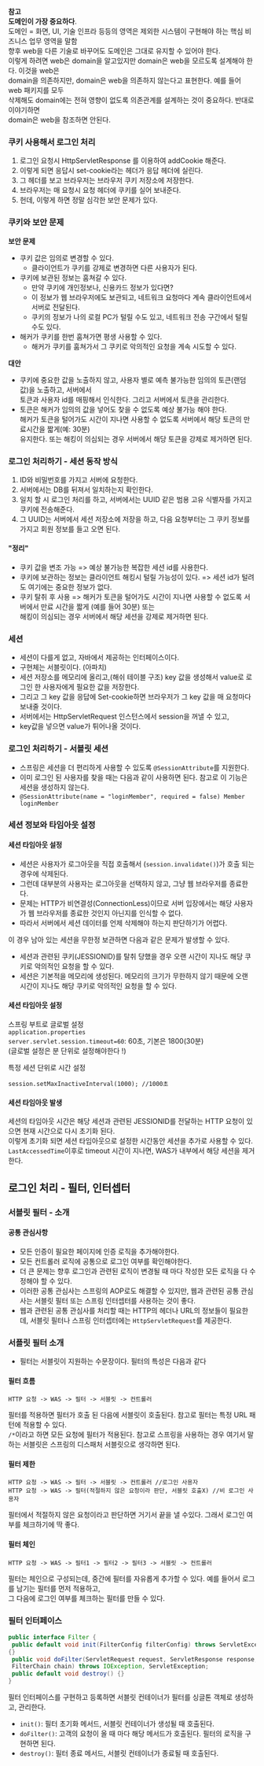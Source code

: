 **참고**<br>
**도메인이 가장 중요하다**.<br>
도메인 = 화면, UI, 기술 인프라 등등의 영역은 제외한 시스템이 구현해야 하는 핵심 비즈니스 업무 영역을
말함<br>
향후 web을 다른 기술로 바꾸어도 도메인은 그대로 유지할 수 있어야 한다.<br>
이렇게 하려면 web은 domain을 알고있지만 domain은 web을 모르도록 설계해야 한다. 이것을 web은 <br>
domain을 의존하지만, domain은 web을 의존하지 않는다고 표현한다. 예를 들어 web 패키지를 모두 <br>
삭제해도 domain에는 전혀 영향이 없도록 의존관계를 설계하는 것이 중요하다. 반대로 이야기하면 <br>
domain은 web을 참조하면 안된다.<br>

### 쿠키 사용해서 로그인 처리
1. 로그인 요청시 HttpServletResponse 를 이용하여 addCookie 해준다.
2. 이렇게 되면 응답시 set-cookie라는 헤더가 응답 헤더에 실린다.
3. 그 헤더를 보고 브라우저는 브라우저 쿠키 저장소에 저장한다.
4. 브라우저는 매 요청시 요청 헤더에 쿠키를 실어 보내준다.
5. 헌데, 이렇게 하면 정말 심각한 보안 문제가 있다.

### 쿠키와 보안 문제

**보안 문제**<br>
- 쿠키 값은 임의로 변경할 수 있다.
  - 클라이언트가 쿠키를 강제로 변경하면 다른 사용자가 된다.
- 쿠키에 보관된 정보는 훔쳐갈 수 있다.
  - 만약 쿠키에 개인정보나, 신용카드 정보가 있다면?
  - 이 정보가 웹 브라우저에도 보관되고, 네트워크 요청마다 계속 클라이언트에서 서버로 전달된다.
  - 쿠키의 정보가 나의 로컬 PC가 털릴 수도 있고, 네트워크 전송 구간에서 털릴 수도 있다. 
- 해커가 쿠키를 한번 훔쳐가면 평생 사용할 수 있다.
  - 해커가 쿠키를 훔쳐가서 그 쿠키로 악의적인 요청을 계속 시도할 수 있다.<br>
  
**대안**<br>
- 쿠키에 중요한 값을 노출하지 않고, 사용자 별로 예측 불가능한 임의의 토큰(랜덤 값)을 노출하고, 서버에서<br>
  토큰과 사용자 id를 매핑해서 인식한다. 그리고 서버에서 토큰을 관리한다.
- 토큰은 해커가 임의의 값을 넣어도 찾을 수 없도록 예상 불가능 해야 한다.<br>
  해커가 토큰을 털어가도 시간이 지나면 사용할 수 없도록 서버에서 해당 토큰의 만료시간을 짧게(예: 30분)<br>
  유지한다. 또는 해킹이 의심되는 경우 서버에서 해당 토큰을 강제로 제거하면 된다.<br>

### 로그인 처리하기 - 세션 동작 방식
1. ID와 비밀번호를 가지고 서버에 요청한다.
2. 서버에서는 DB를 뒤져서 일치하는지 확인한다.
3. 일치 할 시 로그인 처리를 하고, 서버에서는 UUID 같은 범용 고유 식별자를 가지고 쿠키에 전송해준다.
4. 그 UUID는 서버에서 세션 저장소에 저장을 하고, 다음 요청부터는 그 쿠키 정보를 가지고 회원 정보를 들고 오면 된다.

#### "정리"
- 쿠키 값을 변조 가능 => 예상 불가능한 복잡한 세션 id를 사용한다.
- 쿠키에 보관하는 정보는 클라이언트 해킹시 털릴 가능성이 있다. => 세션 id가 털려도 여기에는 중요한 정보가 없다.
- 쿠키 탈취 후 사용 => 해커가 토큰을 털어가도 시간이 지나면 사용할 수 없도록 서버에서 만료 시간을 짧게 (예를 들어 30분) 또는<br>
  해킹이 의심되는 경우 서버에서 해당 세션을 강제로 제거하면 된다.
 
### 세션
- 세션이 다를게 없고, 자바에서 제공하는 인터페이스이다.
- 구현체는 서블릿이다. (아파치)
- 세션 저장소를 메모리에 올리고,(해쉬 테이블 구조) key 값을 생성해서 value로 로그인 한 사용자에게 필요한 값을 저장한다.
- 그리고 그 key 값을 응답에 Set-cookie하면 브라우저가 그 key 값을 매 요청마다 보내줄 것이다.
- 서버에서는 HttpServletRequest 인스턴스에서 session을 꺼낼 수 있고, 
- key값을 넣으면 value가 튀어나올 것이다.

### 로그인 처리하기 - 서블릿 세션
- 스프링은 세션을 더 편리하게 사용할 수 있도록 `@SessionAttribute`를 지원한다.
- 이미 로그인 된 사용자를 찾을 때는 다음과 같이 사용하면 된다. 참고로 이 기능은 세션을 생성하지 않는다.
- `@SessionAttribute(name = "loginMember", required = false) Member loginMember`

### 세션 정보와 타임아웃 설정

#### 세션 타임아웃 설정
- 세션은 사용자가 로그아웃을 직접 호출해서 (`session.invalidate()`)가 호출 되는 경우에 삭제된다.
- 그런데 대부분의 사용자는 로그아웃을 선택하지 않고, 그냥 웹 브라우저를 종료한다.
- 문제는 HTTP가 비연결성(ConnectionLess)이므로 서버 입장에서는 해당 사용자가 웹 브라우저를 종료한 것인지 아닌지를 인식할 수 없다.
- 따라서 서버에서 세션 데이터를 언제 삭제해야 하는지 판단하기가 어렵다.<br>

이 경우 남아 있는 세션을 무한정 보관하면 다음과 같은 문제가 발생할 수 있다.
- 세션과 관련된 쿠키(JESSIONID)를 탈취 당했을 경우 오랜 시간이 지나도 해당 쿠키로 악의적인 요청을 할 수 있다.
- 세션은 기본적을 메모리에 생성된다. 메모리의 크기가 무한하지 않기 때문에 오랜 시간이 지나도 해당 쿠키로 악의적인 요청을 할 수 있다.

#### 세션 타임아웃 설정
스프링 부트로 글로벌 설정 <br>
`application.properties`<br>
`server.servlet.session.timeout=60`: 60초, 기본은 1800(30분)<br>
(글로벌 설정은 분 단위로 설정해야한다 !)<br>

특정 세션 단위로 시간 설정
```properties
session.setMaxInactiveInterval(1000); //1000초
```

#### 세션 타임아웃 발생
세션의 타임아웃 시간은 해당 세션과 관련된 JESSIONID를 전달하는 HTTP 요청이 있으면 현재 시간으로 다시 초기화 된다.<br>
이렇게 초기화 되면 세션 타임아웃으로 설정한 시간동안 세션을 추가로 사용할 수 있다.<br>
`LastAccessedTime`이후로 timeout 시간이 지나면, WAS가 내부에서 해당 세션을 제거한다.

## 로그인 처리 - 필터, 인터셉터

### 서블릿 필터 - 소개

#### 공통 관심사항
- 모든 인증이 필요한 페이지에 인증 로직을 추가해야한다.
- 모든 컨트롤러 로직에 공통으로 로그인 여부를 확인해야한다.
- 더 큰 문제는 향후 로그인과 관련된 로직이 변경될 때 마다 작성한 모든 로직을 다 수정해야 할 수 있다.
- 이러한 공통 관심사는 스프링의 AOP로도 해결할 수 있지만, 웹과 관련된 공통 관심사는 서블릿 필터 또는 스프링 인터셉터를 사용하는 것이 좋다.
- 웹과 관련된 공통 관심사를 처리할 때는 HTTP의 헤더나 URL의 정보들이 필요한데, 서블릿 필터나 스프링 인터셉터에는 `HttpServletRequest`를 제공한다.

### 서플릿 필터 소개
- 필터는 서블릿이 지원하는 수문장이다. 필터의 특성은 다음과 같다

#### 필터 흐름
```text
HTTP 요청 -> WAS -> 필터 -> 서블릿 -> 컨트롤러
```
필터를 적용하면 필터가 호출 된 다음에 서블릿이 호출된다. 참고로 필터는 특정 URL 패턴에 적용할 수 있다.<br>
`/*`이라고 하면 모든 요청에 필터가 적용된다. 참고로 스프링을 사용하는 경우 여기서 말하는 서블릿은 스프링의 디스패처 서블릿으로 생각하면 된다.

#### 필터 제한
```text
HTTP 요청 -> WAS -> 필터 -> 서블릿 -> 컨트롤러 //로그인 사용자
HTTP 요청 -> WAS -> 필터(적절하지 않은 요청이라 판단, 서블릿 호출X) //비 로그인 사용자
```
필터에서 적절하지 않은 요청이라고 판단하면 거기서 끝을 낼 수있다. 그래서 로그인 여부를 체크하기에 딱 좋다.

#### 필터 체인
```text
HTTP 요청 -> WAS -> 필터1 -> 필터2 -> 필터3 -> 서블릿 -> 컨트롤러
```
필터는 체인으로 구성되는데, 중간에 필터를 자유롭게 추가할 수 있다. 예를 들어서 로그를 남기는 필터를 먼저 적용하고,<br>
그 다음에 로그인 여부를 체크하는 필터를 만들 수 있다.

### 필터 인터페이스
```java
public interface Filter {
 public default void init(FilterConfig filterConfig) throws ServletException
{}
 public void doFilter(ServletRequest request, ServletResponse response,
 FilterChain chain) throws IOException, ServletException;
 public default void destroy() {}
}
```
필터 인터페이스를 구현하고 등록하면 서블릿 컨테이너가 필터를 싱글톤 객체로 생성하고, 관리한다.
- `init()`: 필터 초기화 메서드, 서블릿 컨테이너가 생성될 때 호출된다.
- `doFilter()`: 고객의 요청이 올 때 마다 해당 메서드가 호출된다. 필터의 로직을 구현하면 된다.
- `destroy()`: 필터 종료 메서드, 서블릿 컨테이너가 종료될 때 호출된다.